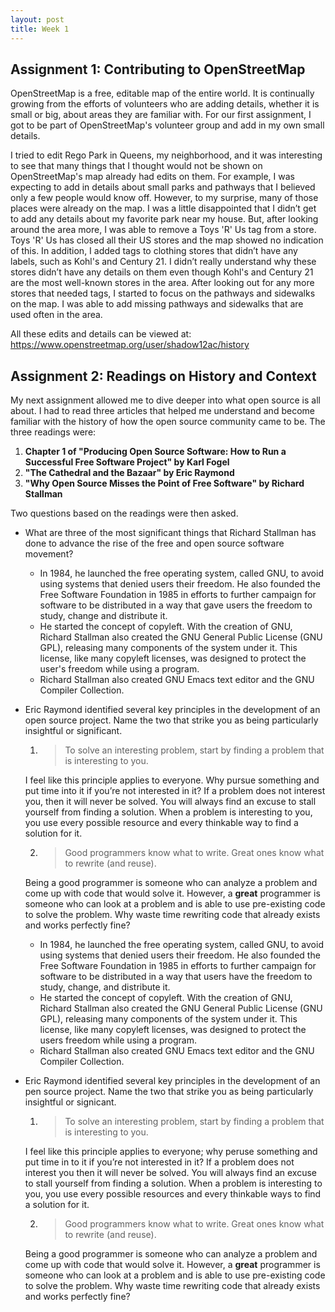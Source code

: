 ```yaml
---
layout: post
title: Week 1
---
```


## Assignment 1: Contributing to OpenStreetMap


OpenStreetMap is a free, editable map of the entire world. It is continually growing from the efforts of volunteers who are adding details, whether it is small or big, about areas they are familiar with. For our first assignment, I got to be part of OpenStreetMap's volunteer group and add in my own small details.

I tried to edit Rego Park in Queens, my neighborhood, and it was interesting to see that many things that I thought would not be shown on OpenStreetMap's map already had edits on them. For example, I was expecting to add in details about small parks and pathways that I believed only a few people would know off. However, to my surprise, many of those places were already on the map. I was a little disappointed that I didn’t get to add any details about my favorite park near my house. But, after looking around the area more, I was able to remove a Toys 'R' Us tag from a store.  Toys 'R' Us has closed all their US stores and the map showed no indication of this. In addition, I added tags to clothing stores that didn’t have any labels, such as Kohl's and Century 21. I didn’t really understand why these stores didn’t have any details on them even though Kohl's and Century 21 are the most well-known stores in the area. After looking out for any more stores that needed tags, I started to focus on the pathways and sidewalks on the map. I was able to add missing pathways and sidewalks that are used often in the area.

All these edits and details can be viewed at: <https://www.openstreetmap.org/user/shadow12ac/history>

## Assignment 2: Readings on History and Context

My next assignment allowed me to dive deeper into what open source is all about. I had to read three articles that helped me understand and become familiar with the history of how the open source community came to be. The three readings were:
1. __Chapter 1 of "Producing Open Source Software: How to Run a Successful Free Software Project" by
Karl Fogel__
2. __"The Cathedral and the Bazaar" by Eric Raymond__
3. __"Why Open Source Misses the Point of Free Software" by Richard Stallman__

Two questions based on the readings were then asked. 
* What are three of the most significant things that Richard Stallman has done to advance the rise of
the free and open source software movement?

  * In 1984, he launched the free operating system, called GNU, to avoid using systems that denied users their freedom. He also founded the Free Software Foundation in 1985 in efforts to further campaign for software to be distributed in a way that gave users the freedom to study, change and distribute it.
  * He started the concept of copyleft. With the creation of GNU, Richard Stallman also created the GNU General Public License (GNU GPL), releasing many components of the system under it. This license, like many copyleft licenses, was designed to protect the user's freedom while using a program.
  * Richard Stallman also created GNU Emacs text editor and the GNU Compiler Collection. 

* Eric Raymond identified several key principles in the development of an open source project. Name
the two that strike you as being particularly insightful or significant.
  1. > To solve an interesting problem, start by finding a problem that is interesting to you.
  
  I feel like this principle applies to everyone. Why pursue something and put time into it if you’re not interested in it? If a      problem does not interest you, then it will never be solved. You will always find an excuse to stall yourself from finding a solution. When a problem is interesting to you, you use every possible resource and every thinkable way to find a solution for it. 
  
  2. > Good programmers know what to write. Great ones know what to rewrite (and reuse).
  
  Being a good programmer is someone who can analyze a problem and come up with code that would solve it. However, a __great__ programmer is someone who can look at a problem and is able to use pre-existing code to solve the problem. Why waste time rewriting code that already exists and works perfectly fine?

  * In 1984, he launched the free operating system, called GNU, to avoid using systems that denied users their freedom. He also founded the Free Software Foundation in 1985 in efforts to further campaign for software to be distributed in a way that users have the freedom to study, change, and distribute it.
  * He started the concept of copyleft. With the creation of GNU, Richard Stallman also created the GNU General Public License (GNU GPL), releasing many components of the system under it. This license, like many copyleft licenses, was designed to protect the users freedom while using a program.
  * Richard Stallman also created GNU Emacs text editor and the GNU Compiler Collection. 

* Eric Raymond identified several key principles in the development of an pen source project. Name
the two that strike you as being particularly insightful or signicant.
  1. > To solve an interesting problem, start by finding a problem that is interesting to you.
  
  I feel like this principle applies to everyone; why peruse something and put time in to it if you’re not interested in it? If a problem does not interest you then it will never be solved. You will always find an excuse to stall yourself from finding a solution. When a problem is interesting to you, you use every possible resources and every thinkable ways to find a solution for it. 
  
  2. > Good programmers know what to write. Great ones know what to rewrite (and reuse).
  
  Being a good programmer is someone who can analyze a problem and come up with code that would solve it. However, a __great__ programmer is someone who can look at a problem and is able to use pre-existing code to solve the problem. Why waste time rewriting code that already exists and works perfectly fine?


 
